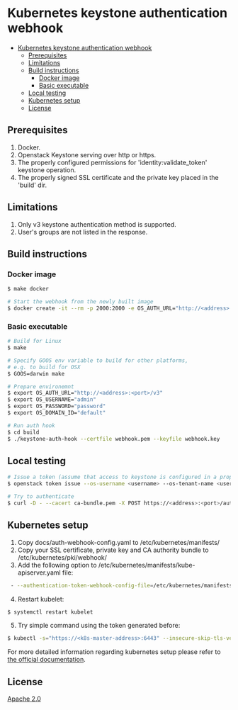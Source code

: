 # Kubernetes keystone authentication webhook

- [Kubernetes keystone authentication webhook](#kubernetes-keystone-authentication-webhook)
    - [Prerequisites](#prerequisites)
    - [Limitations](#limitations)
    - [Build instructions](#build-instructions)
        - [Docker image](#docker-image)
        - [Basic executable](#basic-executable)
    - [Local testing](#local-testing)
    - [Kubernetes setup](#kubernetes-setup)
    - [License](#license)

## Prerequisites
1. Docker.
2. Openstack Keystone serving over http or https.
3. The properly configured permissions for 'identity:validate_token'
   keystone operation.
4. The properly signed SSL certificate and the private key placed in the 'build' dir.


## Limitations
1. Only v3 keystone authentication method is supported.
2. User's groups are not listed in the response.


## Build instructions
### Docker image
```bash
$ make docker

# Start the webhook from the newly built image
$ docker create -it --rm -p 2000:2000 -e OS_AUTH_URL="http://<address>:<port>/v3" -e OS_USERNAME="admin" -e OS_PASSWORD="password" -e OS_DOMAIN_ID="default" --name  keystone-auth-hook keystone-auth-hook
```

### Basic executable
```bash
# Build for Linux
$ make

# Specify GOOS env variable to build for other platforms,
# e.g. to build for OSX
$ GOOS=darwin make

# Prepare environemnt
$ export OS_AUTH_URL="http://<address>:<port>/v3"
$ export OS_USERNAME="admin"
$ export OS_PASSWORD="password"
$ export OS_DOMAIN_ID="default"

# Run auth hook
$ cd build
$ ./keystone-auth-hook --certfile webhook.pem --keyfile webhook.key
```


## Local testing
```bash
# Issue a token (assume that access to keystone is configured in a proper way)
$ openstack token issue --os-username <username> --os-tenant-name <username>

# Try to authenticate
$ curl -D - --cacert ca-bundle.pem -X POST https://<address>:<port>/authenticate -d '{"apiVersion": "authentication.k8s.io/v1beta1", "kind": "TokenReview", "spec": {"token": "<token>"}}' -H "Content-Type: application/json"
```


## Kubernetes setup
1. Copy docs/auth-webhook-config.yaml to /etc/kubernetes/manifests/
2. Copy your SSL certificate, private key and CA authority bundle to /etc/kubernetes/pki/webhook/
3. Add the following option to /etc/kubernetes/manifests/kube-apiserver.yaml file:
```bash
 - --authentication-token-webhook-config-file=/etc/kubernetes/manifests/auth-webhook-config.yaml
```
4. Restart kubelet:
```bash
$ systemctl restart kubelet
```
5. Try simple command using the token generated before:
```bash
$ kubectl -s="https://<k8s-master-address>:6443" --insecure-skip-tls-verify=true get pods --token <token> --namespace kube-system
```

For more detailed information regarding kubernetes setup please refer to
[the official documentation](https://kubernetes.io/docs/admin/authentication/#webhook-token-authentication).

## License

[Apache 2.0](LICENSE)
